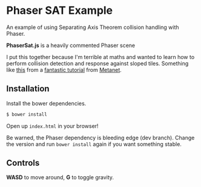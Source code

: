 # Phaser SAT Example

An example of using Separating Axis Theorem collision handling with Phaser.

**PhaserSat.js** is a heavily commented Phaser scene

I put this together because I'm terrible at maths and wanted to learn how to
perform collision detection and response against sloped tiles. Something like
[this](http://www.metanetsoftware.com/technique/diagrams/tutA_demo.html) from
a [fantastic tutorial](http://www.metanetsoftware.com/technique/tutorialA.html)
from [Metanet](http://www.metanetsoftware.com/).

## Installation

Install the bower dependencies.

```bash
$ bower install
```

Open up `index.html` in your browser!

Be warned, the Phaser dependency is bleeding edge (dev branch). Change the
version and run `bower install` again if you want something stable.

## Controls

**WASD** to move around, **G** to toggle gravity.
